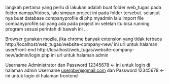 
langkah pertama yang perlu di lakukan adalah buat folder web_tugas pada folder xampp/htdocs, lalu simpan project ini pada folder tersebut. selanjut nya buat database companyprofile di php myadmin
lalu import file companyprofile.sql yang ada pada project ini
setelah itu bisa running program sesuai perintah di bawah ini ...

Browser gunakan mozila, jika chrome banyak extension yang tidak terbaca
http://localhost/web_tugas/website-company-new/ ini url untuk halaman user/front-end
http://localhost/web_tugas/website-company-new/admin/login.php ini url untuk halaman admin

Username Administrator dan Password 12345678 <- ini untuk login di halaman admin
Username usergbvr@gmail.com dan Password 12345678 <- ini untuk login di halaman frontend
